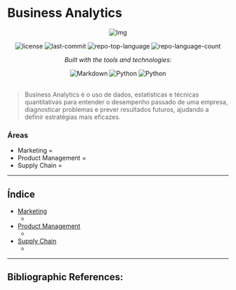 # Business Analytics

<div align="center">

![Img]()
<!-- BADGES -->
<img src="https://img.shields.io/github/license/HenrySchall/Business_Analytics?style=flat&logo=opensourceinitiative&logoColor=white&color=0080ff" alt="license">
<img src="https://img.shields.io/github/last-commit/HenrySchall/Business_Analytics?style=flat&logo=git&logoColor=white&color=0080ff" alt="last-commit">
<img src="https://img.shields.io/github/languages/top/HenrySchall/Business_Analytics?style=flat&color=0080ff" alt="repo-top-language">
<img src="https://img.shields.io/github/languages/count/HenrySchall/Business_Analytics?style=flat&color=0080ff" alt="repo-language-count">

<em>Built with the tools and technologies:</em>

<img src="https://img.shields.io/badge/Markdown-000000.svg?style=flat&logo=Markdown&logoColor=white" alt="Markdown">
<img src="https://img.shields.io/badge/Python-3776AB.svg?style=flat&logo=Python&logoColor=white" alt="Python">
<img src="https://img.shields.io/badge/Jupyter%20Notebook-F37626?style?style=flat&logo=jupyter&logoColor=white" alt="Python">

</div>
<br>

> Business Analytics é o uso de dados, estatísticas e técnicas quantitativas para entender o desempenho passado de uma empresa, diagnosticar problemas e prever resultados futuros, ajudando a definir estratégias mais eficazes.

### Áreas

* Marketing = 
* Product Management =  
* Supply Chain = 
  
---
## Índice

- [Marketing](https://github.com/HenrySchall/Business_Analytics/tree/main/Marketing)
    - []()
- [Product Management](https://github.com/HenrySchall/Business_Analytics/tree/main/Product%20Management)
    - []()
- [Supply Chain](https://github.com/HenrySchall/Business_Analytics/tree/main/Supply%20Chain)
    - []()

---

## Bibliographic References:

